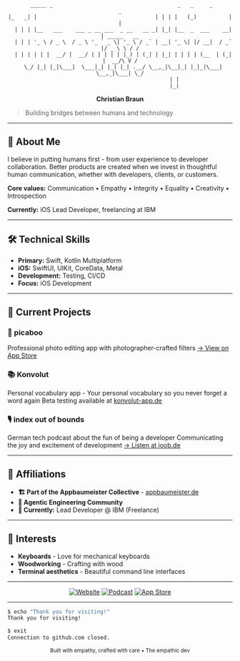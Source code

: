 <div align="center">

```
 _____ _                                       _   _     _            _
|_   _| |                                     | | | |   (_)          | |
  | | | |__   ___    ___ _ __ ___  _ __   __ _| |_| |__  _  ___    __| | _____   __
  | | | '_ \ / _ \  / _ \ '_ ` _ \| '_ \ / _` | __| '_ \| |/ __|  / _` |/ _ \ \ / /
  | | | | | |  __/ |  __/ | | | | | |_) | (_| | |_| | | | | (__  | (_| |  __/\ V /
  \_/ |_| |_|\___|  \___|_| |_| |_| .__/ \__,_|\__|_| |_|_|\___|  \__,_|\___| \_/
                                  | |
                                  |_|
```

**Christian Braun**

</div>

> Building bridges between humans and technology

---

## 👋 About Me

I believe in putting humans first - from user experience to developer collaboration. Better products are created when we invest in thoughtful human communication, whether with developers, clients, or customers.

**Core values:** Communication • Empathy • Integrity • Equality • Creativity • Introspection

**Currently:** iOS Lead Developer, freelancing at IBM

---

## 🛠 Technical Skills

- **Primary:** Swift, Kotlin Multiplatform
- **iOS:** SwiftUI, UIKit, CoreData, Metal
- **Development:** Testing, CI/CD
- **Focus:** iOS Development

---

## 🚀 Current Projects

### 📱 picaboo
Professional photo editing app with photographer-crafted filters
[→ View on App Store](https://apps.apple.com/de/app/picaboo-fotografen-filter/id1518004700)

### 📚 Konvolut
Personal vocabulary app - Your personal vocabulary so you never forget a word again
Beta testing available at [konvolut-app.de](https://konvolut-app.de)

### 🎙️ index out of bounds
German tech podcast about the fun of being a developer
Communicating the joy and excitement of development
[→ Listen at ioob.de](https://www.ioob.de)

---

## 🤝 Affiliations

- **🏗️ Part of the Appbaumeister Collective** - [appbaumeister.de](https://www.appbaumeister.de/)
- **🤖 Agentic Engineering Community**
- **💼 Currently:** Lead Developer @ IBM (Freelance)

---

## 🎯 Interests

- **Keyboards** - Love for mechanical keyboards
- **Woodworking** - Crafting with wood
- **Terminal aesthetics** - Beautiful command line interfaces

---

<div align="center">

[![Website](https://img.shields.io/badge/Website-theempathicdev.de-FF6B6B?style=for-the-badge&logo=safari)](https://theempathicdev.de)
[![Podcast](https://img.shields.io/badge/Podcast-index_out_of_bounds-4ECDC4?style=for-the-badge&logo=spotify)](https://www.ioob.de)
[![App Store](https://img.shields.io/badge/App_Store-picaboo-000000?style=for-the-badge&logo=app-store)](https://apps.apple.com/de/app/picaboo-fotografen-filter/id1518004700)

</div>

---

```bash
$ echo "Thank you for visiting!"
Thank you for visiting!

$ exit
Connection to github.com closed.
```

<div align="center">
  <sub>Built with empathy, crafted with care • The empathic dev</sub>
</div>
